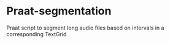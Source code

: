 # Praat-segmentation
Praat script to segment long audio files based on intervals in a corresponding TextGrid
